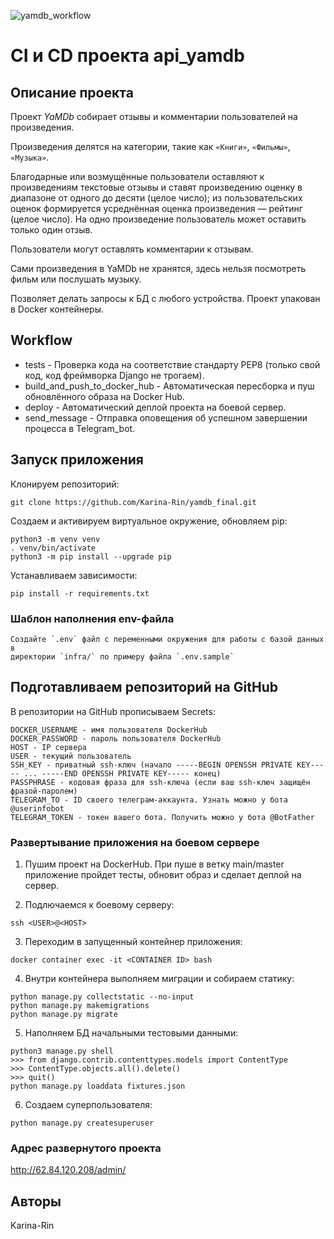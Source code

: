 ![yamdb_workflow](https://github.com/Karina-Rin/yamdb_final/workflows/yamdb_workflow.yml/badge.svg)

# CI и CD проекта api_yamdb
## Описание проекта
Проект _YaMDb_ собирает отзывы и комментарии пользователей на произведения.

Произведения делятся на категории, такие как `«Книги»`, `«Фильмы»`, `«Музыка»`. 

Благодарные или возмущённые пользователи оставляют к произведениям текстовые 
отзывы и ставят произведению оценку в диапазоне от одного до десяти (целое 
число); из пользовательских оценок формируется усреднённая оценка произведения 
— рейтинг (целое число). На одно произведение пользователь может оставить 
только один отзыв.

Пользователи могут оставлять комментарии к отзывам.

Сами произведения в YaMDb не хранятся, здесь нельзя посмотреть фильм или 
послушать музыку.

Позволяет делать запросы к БД с любого устройства.
Проект упакован в Docker контейнеры.

## Workflow
* tests - Проверка кода на соответствие стандарту PEP8 (только свой код, код 
фреймворка Django не трогаем).
* build_and_push_to_docker_hub - Автоматическая пересборка и пуш обновлённого 
образа на Docker Hub.
* deploy - Автоматический деплой проекта на боевой сервер.
* send_message - Отправка оповещения об успешном завершении процесса в 
Telegram_bot.

## Запуск приложения

Клонируем репозиторий:
```
git clone https://github.com/Karina-Rin/yamdb_final.git
```

Создаем и активируем виртуальное окружение, обновляем pip:
```
python3 -m venv venv
. venv/bin/activate
python3 -m pip install --upgrade pip
```

Устанавливаем зависимости:
```
pip install -r requirements.txt
```
### Шаблон наполнения env-файла
```
Создайте `.env` файл с переменными окружения для работы с базой данных в 
директории `infra/` по примеру файла `.env.sample`
```

## Подготавливаем репозиторий на GitHub

В репозитории на GitHub прописываем Secrets:
```
DOCKER_USERNAME - имя пользователя DockerHub
DOCKER_PASSWORD - пароль пользователя DockerHub
HOST - IP сервера
USER - текущий пользователь
SSH_KEY - приватный ssh-ключ (начало -----BEGIN OPENSSH PRIVATE KEY----- ... -----END OPENSSH PRIVATE KEY----- конец)
PASSPHRASE - кодовая фраза для ssh-ключа (если ваш ssh-ключ защищён фразой-паролем)
TELEGRAM_TO - ID своего телеграм-аккаунта. Узнать можно у бота @userinfobot
TELEGRAM_TOKEN - токен вашего бота. Получить можно у бота @BotFather
```

### Развертывание приложения на боевом сервере

1. Пушим проект на DockerHub. 
При пуше в ветку main/master приложение пройдет тесты, обновит образ и сделает деплой на сервер.

2. Подлючаемся к боевому серверу:
```
ssh <USER>@<HOST>
```
3. Переходим в запущенный контейнер приложения:
```
docker container exec -it <CONTAINER ID> bash
```
4. Внутри контейнера выполняем миграции и собираем статику:
```
python manage.py collectstatic --no-input
python manage.py makemigrations
python manage.py migrate
```

5. Наполняем БД начальными тестовыми данными:
```
python3 manage.py shell
>>> from django.contrib.contenttypes.models import ContentType
>>> ContentType.objects.all().delete()
>>> quit()
python manage.py loaddata fixtures.json
```
6. Создаем суперпользователя:
```
python manage.py createsuperuser
```

### Адрес развернутого проекта

http://62.84.120.208/admin/


## Авторы
Karina-Rin